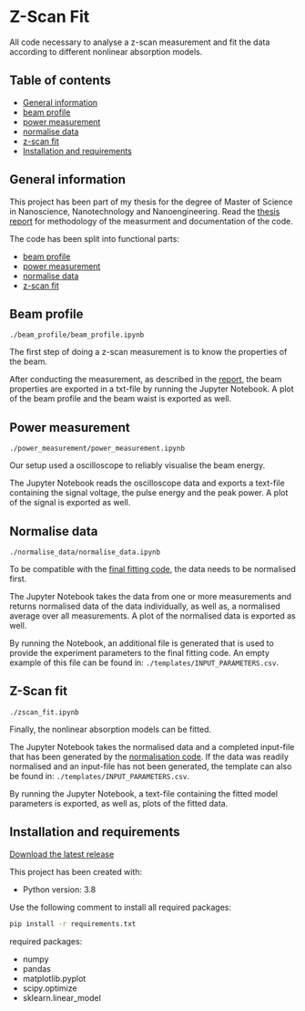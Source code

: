 # Z-Scan Fit

All code necessary to analyse a z-scan measurement and fit the data according to different nonlinear absorption models.

## Table of contents
* [General information](#general-information)
* [beam profile](#beam-profile)
* [power measurement](#power-measurement)
* [normalise data](#normalise-data)
* [z-scan fit](#z-scan-fit)
* [Installation and requirements](#installation-and-requirements)

## General information

This project has been part of my thesis for the degree of Master of Science in Nanoscience, Nanotechnology and Nanoengineering. Read the [thesis report](/documentation/thesis.pdf) for methodology of the measurment and documentation of the code.

The code has been split into functional parts:
* [beam profile](#beam-profile)
* [power measurement](#power-measurement)
* [normalise data](#normalise-data)
* [z-scan fit](#z-scan-fit)

## Beam profile

```
./beam_profile/beam_profile.ipynb
```

The first step of doing a z-scan measurement is to know the properties of the beam. 

After conducting the measurement, as described in the [report](/documentation/thesis.pdf), the beam properties are exported in a txt-file by running the Jupyter Notebook. A plot of the beam profile and the beam waist is exported as well.

## Power measurement

```
./power_measurement/power_measurement.ipynb
```

Our setup used a oscilloscope to reliably visualise the beam energy. 

The Jupyter Notebook reads the oscilloscope data and exports a text-file containing the signal voltage, the pulse energy and the peak power. A plot of the signal is exported as well.

## Normalise data

```
./normalise_data/normalise_data.ipynb
```

To be compatible with the [final fitting code](#z-scan-fit), the data needs to be normalised first.

The Jupyter Notebook takes the data from one or more measurements and returns normalised data of the data individually, as well as, a normalised average over all measurements. A plot of the normalised data is exported as well.

By running the Notebook, an additional file is generated that is used to provide the experiment parameters to the final fitting code. An empty example of this file can be found in: ```./templates/INPUT_PARAMETERS.csv```.

## Z-Scan fit

```
./zscan_fit.ipynb
```

Finally, the nonlinear absorption models can be fitted.

The Jupyter Notebook takes the normalised data and a completed input-file that has been generated by the [normalisation code](#normalise-data). If the data was readily normalised and an input-file has not been generated, the template can also be found in: ```./templates/INPUT_PARAMETERS.csv```.

By running the Jupyter Notebook, a text-file containing the fitted model parameters is exported, as well as, plots of the fitted data.

## Installation and requirements

[Download the latest release](https://github.com/BartSmeets/zscan_fit/archive/refs/heads/main.zip)

This project has been created with:

* Python version: 3.8

Use the following comment to install all required packages:

```bash
pip install -r requirements.txt
```

required packages:
* numpy
* pandas
* matplotlib.pyplot
* scipy.optimize
* sklearn.linear_model




